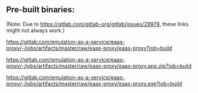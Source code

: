 
## Pre-built binaries:

(Note: Due to <https://gitlab.com/gitlab-org/gitlab/issues/29979>, these links might not always work.)

https://gitlab.com/emulation-as-a-service/eaas-proxy/-/jobs/artifacts/master/raw/eaas-proxy/eaas-proxy?job=build

https://gitlab.com/emulation-as-a-service/eaas-proxy/-/jobs/artifacts/master/raw/eaas-proxy/eaas-proxy.app.zip?job=build

https://gitlab.com/emulation-as-a-service/eaas-proxy/-/jobs/artifacts/master/raw/eaas-proxy/eaas-proxy.exe?job=build
